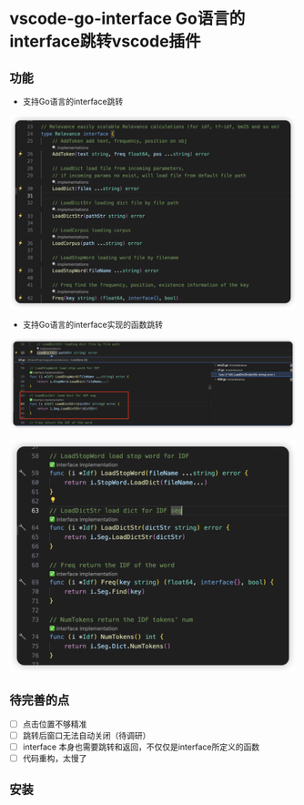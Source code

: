 # vscode-go-interface Go语言的interface跳转vscode插件

## 功能

- 支持Go语言的interface跳转

![image](./images/interface.png)

- 支持Go语言的interface实现的函数跳转

![image](./images/interface_nav.png)

![image](./images/implementation.png)


## 待完善的点

- [ ] 点击位置不够精准
- [ ] 跳转后窗口无法自动关闭（待调研）
- [ ] interface 本身也需要跳转和返回，不仅仅是interface所定义的函数
- [ ] 代码重构，太慢了

## 安装
